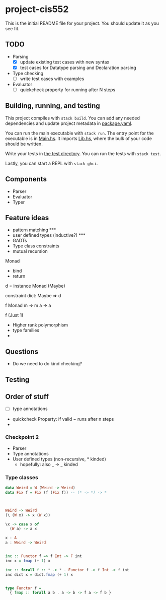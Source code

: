 # project-cis552

This is the initial README file for your project. You should update it as you
see fit.

## TODO

- Parsing
  - [x] update existing test cases with new syntax
  - [x] test cases for Datatype parsing and Declaration parsing
- Type checking
  - [ ] write test cases with examples
- Evaluator
  - [ ] quickcheck property for running after N steps

## Building, running, and testing

This project compiles with `stack build`. You can add any needed dependencies
and update project metadata in [package.yaml](package.yaml).

You can run the main executable with `stack run`. The entry point for the
executable is in [Main.hs](app/Main.hs). It imports [Lib.hs](src/Lib.hs),
where the bulk of your code should be written.

Write your tests in [the test directory](test/Spec.hs). You can run the tests
with `stack test`.

Lastly, you can start a REPL with `stack ghci`.

## Components

- Parser
- Evaluator
- Typer

## Feature ideas

- pattern matching \*\*\*
- user defined types (inductive?) \*\*\*
- GADTs
- Type class constraints
- mutual recursion

Monad

- bind
- return

d = instance Monad (Maybe)

constraint dict:
Maybe => d

f Monad m => m a -> a

f (Just 1)

- Higher rank polymorphism
- type families
-

## Questions

- Do we need to do kind checking?

## Testing

## Order of stuff

- [ ] type annotations
- quickcheck Property: if valid ~ runs after n steps
-

### Checkpoint 2

- Parser
- Type annotations
- User defined types (non-recursive, \* kinded)
  - hopefully: also _ -> _ kinded

### Type classes

```haskell
data Weird = W (Weird -> Weird)
data Fix f = Fix (f (Fix f)) -- (* -> *) -> *



Weird -> Weird
(\ (W x) -> x (W x))

\x -> case x of
  (W a) -> a x

x : A
a : Weird -> Weird


inc :: Functor f => f Int -> F int
inc x = fmap (+ 1) x

inc :: forall f :: * -> * . Functor f -> f Int -> f int
inc dict x = dict.fmap (+ 1) x


type Functor f =
  { fmap :: forall a b . a -> b -> f a -> f b }

```
